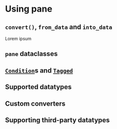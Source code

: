 # Using pane

## `convert()`, `from_data` and `into_data`

Lorem ipsum

## `pane` dataclasses

## [`Condition`](pane.annotations.Condition)s and [`Tagged`](pane.annotations.Tagged)

## Supported datatypes

## Custom converters

## Supporting third-party datatypes